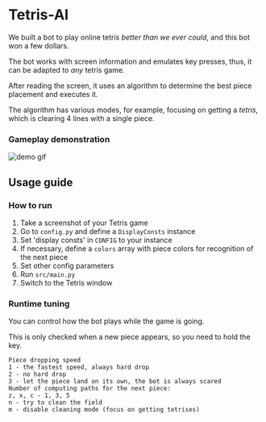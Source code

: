 # Tetris-AI

We built a bot to play online tetris _better than we ever could_, and this bot won a few dollars.

The bot works with screen information and emulates key presses,
thus, it can be adapted to _any_ tetris game.

After reading the screen, it uses an algorithm to determine the best piece placement and executes it.

The algorithm has various modes, for example, focusing on getting a _tetris_,
which is clearing 4 lines with a single piece.

### Gameplay demonstration

![demo gif](https://media.giphy.com/media/kg1Ng8ZXTUQ2efOpUk/giphy.gif)

## Usage guide

### How to run
1. Take a screenshot of your Tetris game
2. Go to `config.py` and define a `DisplayConsts` instance
3. Set 'display consts' in `CONFIG` to your instance
4. If necessary, define a `colors` array with piece colors for recognition of the next piece
5. Set other config parameters
6. Run `src/main.py`
7. Switch to the Tetris window

### Runtime tuning
You can control how the bot plays while the game is going.

This is only checked when a new piece appears, so you need to hold the key.

    Piece dropping speed
    1 - the fastest speed, always hard drop
    2 - no hard drop
    3 - let the piece land on its own, the bot is always scared
    Number of computing paths for the next piece:
    z, x, c - 1, 3, 5
    n - try to clean the field
    m - disable cleaning mode (focus on getting tetrises)
